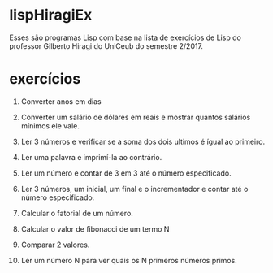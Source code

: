 # lispHiragiEx

Esses são programas Lisp com base na lista de exercícios de Lisp do professor Gilberto Hiragi do UniCeub do semestre 2/2017.

# exercícios

1) Converter anos em dias

2) Converter um salário de dólares em reais e mostrar quantos salários mínimos ele vale.

3) Ler 3 números e verificar se a soma dos dois ultimos é ígual ao primeiro.

4) Ler uma palavra e imprimí-la ao contrário.

5) Ler um número e contar de 3 em 3 até o número especificado.

6) Ler 3 números, um inicial, um final e o incrementador e contar até o número especificado.

7) Calcular o fatorial de um número.

8) Calcular o valor de fibonacci de um termo N

9) Comparar 2 valores.

10) Ler um número N para ver quais os N primeros números primos.
